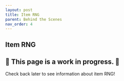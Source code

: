 ```yaml
---
layout: post
title: Item RNG
parent: Behind the Scenes
nav_order: 4
---
```

**Item RNG**
---

## 🚧 This page is a **work in progress**. 🚧

Check back later to see information about item RNG!